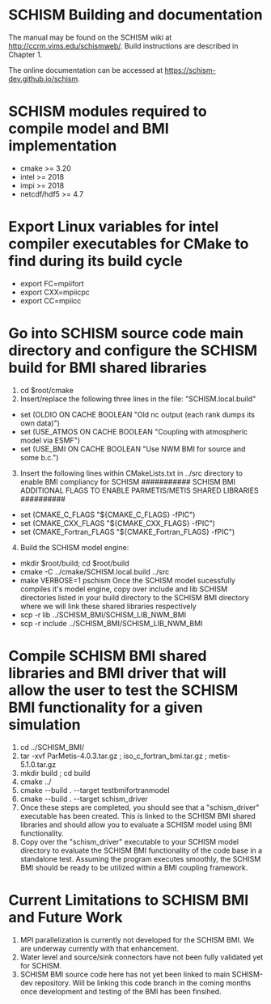 # SCHISM Building and documentation
The manual may be found on the SCHISM wiki at http://ccrm.vims.edu/schismweb/. Build instructions are described in Chapter 1.

The online documentation can be accessed at https://schism-dev.github.io/schism.


# SCHISM modules required to compile model and BMI implementation 
* cmake >= 3.20
* intel >= 2018
* impi >= 2018
* netcdf/hdf5 >= 4.7

# Export Linux variables for intel compiler executables for CMake to find during its build cycle
* export FC=mpiifort
* export CXX=mpiicpc
* export CC=mpiicc

# Go into SCHISM source code main directory and configure the SCHISM build for BMI shared libraries
1. cd $root/cmake 
2. Insert/replace the following three lines in the file: "SCHISM.local.build"
  * set (OLDIO ON CACHE BOOLEAN "Old nc output (each rank dumps its own data)")
  * set (USE_ATMOS ON CACHE BOOLEAN "Coupling with atmospheric model via ESMF")
  * set (USE_BMI ON CACHE BOOLEAN "Use NWM BMI for source and some b.c.")
3. Insert the following lines within CMakeLists.txt in ../src directory to enable BMI compliancy for SCHISM
  ########### SCHISM BMI ADDITIONAL FLAGS TO ENABLE PARMETIS/METIS SHARED LIBRARIES ##########
  * set (CMAKE_C_FLAGS "${CMAKE_C_FLAGS} -fPIC")
  * set (CMAKE_CXX_FLAGS "${CMAKE_CXX_FLAGS} -fPIC")
  * set (CMAKE_Fortran_FLAGS "${CMAKE_Fortran_FLAGS} -fPIC")
4. Build the SCHISM model engine:
  * mkdir $root/build; cd $root/build
  * cmake -C ../cmake/SCHISM.local.build ../src
  * make VERBOSE=1 pschism
    Once the SCHISM model sucessfully compiles it's model engine, copy over include and lib SCHISM directories listed in your build directory to the SCHISM BMI directory where we will link these shared libraries respectively
  * scp -r lib ../SCHISM_BMI/SCHISM_LIB_NWM_BMI
  * scp -r include ../SCHISM_BMI/SCHISM_LIB_NWM_BMI

# Compile SCHISM BMI shared libraries and BMI driver that will allow the user to test the SCHISM BMI functionality for a given simulation
1. cd ../SCHISM_BMI/
2. tar -xvf ParMetis-4.0.3.tar.gz ; iso_c_fortran_bmi.tar.gz ; metis-5.1.0.tar.gz
3. mkdir build ; cd build
4. cmake ../
5. cmake --build . --target testbmifortranmodel
6. cmake --build . --target schism_driver
7. Once these steps are completed, you should see that a "schism_driver" executable has been created. This is linked to the SCHISM BMI shared libraries and should allow you to evaluate a SCHISM model using BMI functionality.
8. Copy over the "schism_driver" executable to your SCHISM model directory to evaluate the SCHISM BMI functionality of the code base in a standalone test. Assuming the program executes smoothly, the SCHISM BMI should be ready to be utilized within a BMI coupling framework.

# Current Limitations to SCHISM BMI and Future Work
1. MPI parallelization is currently not developed for the SCHISM BMI. We are underway currently with that enhancement.
2. Water level and source/sink connectors have not been fully validated yet for SCHISM.
3. SCHISM BMI source code here has not yet been linked to main SCHISM-dev repository. Will be linking this code branch in the coming months once development and testing of the BMI has been finsihed. 
